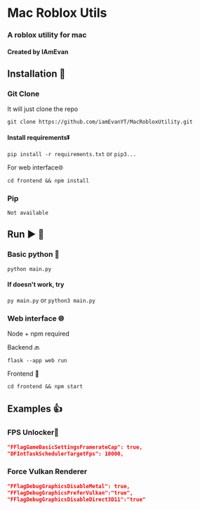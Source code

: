 # Mac Roblox Utils
### A roblox utility for mac
#### Created by IAmEvan

## Installation 🔽
### Git Clone
It will just clone the repo

`git clone https://github.com/iamEvanYT/MacRobloxUtility.git`

#### Install requirements⏬

`pip install -r requirements.txt` or `pip3...`

For web interface🌐

`cd frontend && npm install`

### Pip
`Not available`

## Run ▶️ 🚀
### Basic python 🐍

`python main.py`

#### If doesn't work, try
`py main.py` or
`python3 main.py`

### Web interface 🌐
Node + npm required

Backend 🔙

`flask --app web run`

Frontend 📱

`cd frontend && npm start`

## Examples 👍
### FPS Unlocker🚀
```json 
"FFlagGameBasicSettingsFramerateCap": true,
"DFIntTaskSchedulerTargetFps": 10000,
```
### Force Vulkan Renderer
```json 
"FFlagDebugGraphicsDisableMetal": true,
"FFlagDebugGraphicsPreferVulkan":"true",
"FFlagDebugGraphicsDisableDirect3D11":"true"
```